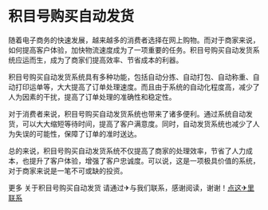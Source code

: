 # 积目号购买自动发货

随着电子商务的快速发展，越来越多的消费者选择在网上购物。而对于商家来说，如何提高客户体验，加快物流速度成为了一项重要的任务。积目号购买自动发货系统应运而生，成为了商家们提高效率、节省成本的利器。

积目号购买自动发货系统具有多种功能，包括自动分拣、自动打包、自动称重、自动打印运单等，大大提高了订单处理速度。而且由于系统的自动化程度高，减少了人为因素的干扰，提高了订单处理的准确性和稳定性。

对于消费者来说，积目号购买自动发货系统也带来了诸多便利。通过系统自动发货，可以大大缩短等待时间，提高了客户满意度。同时，自动发货系统也减少了人为失误的可能性，保障了订单的准时送达。

总的来说，积目号购买自动发货系统不仅提高了商家的处理效率，节省了人力成本，也提升了客户体验，增强了客户忠诚度。可以说，这是一项极具价值的系统，对于商家来说是一笔不可或缺的投资。

更多 关于积目号购买自动发货 请通过✈与我们联系，感谢阅读，谢谢！[点这✈里联系](https://acc.k02.cc)